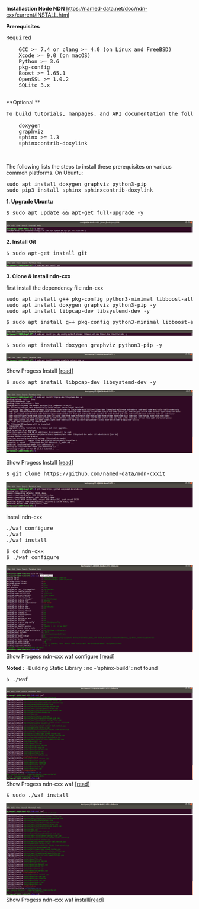 **Installastion Node NDN** https://named-data.net/doc/ndn-cxx/current/INSTALL.html

**Prerequisites**
<pre>
Required

    GCC >= 7.4 or clang >= 4.0 (on Linux and FreeBSD)
    Xcode >= 9.0 (on macOS)
    Python >= 3.6
    pkg-config
    Boost >= 1.65.1
    OpenSSL >= 1.0.2
    SQLite 3.x

</pre>

**Optional
**
<pre>
To build tutorials, manpages, and API documentation the following additional dependencies need to be installed:

    doxygen
    graphviz
    sphinx >= 1.3
    sphinxcontrib-doxylink
    

</pre>

The following lists the steps to install these prerequisites on various common platforms.
On Ubuntu: 
<pre>
sudo apt install doxygen graphviz python3-pip
sudo pip3 install sphinx sphinxcontrib-doxylink
</pre>

**1. Upgrade Ubuntu**
<pre>
$ sudo apt update && apt-get full-upgrade -y
</pre>
![alt tag](https://github.com/syaifulahdan/Mini-NDN-Work/blob/main/Assignment%202:NDNrg-Topology/NDNrg-Image-Node2/NDN-Installation/1-upgrade-ubuntu.png)

**2. Install Git**
<pre>
$ sudo apt-get install git
</pre>
![alt tag](https://github.com/syaifulahdan/Mini-NDN-Work/blob/main/Assignment%202:NDNrg-Topology/NDNrg-Image-Node2/NDN-Installation/2-install-git.png)

**3. Clone & Install ndn-cxx**

first install the dependency file ndn-cxx
<pre>
sudo apt install g++ pkg-config python3-minimal libboost-all-dev libssl-dev libsqlite3-dev -y
sudo apt install doxygen graphviz python3-pip -y
sudo apt install libpcap-dev libsystemd-dev -y
</pre>

<pre>
$ sudo apt install g++ pkg-config python3-minimal libboost-all-dev libssl-dev libsqlite3-dev -y
</pre>

 ![alt tag](https://github.com/syaifulahdan/Mini-NDN-Work/blob/main/Assignment%202:NDNrg-Topology/NDNrg-Image-Node2/NDN-Installation/5-dependency-1-install.png)


<pre>
$ sudo apt install doxygen graphviz python3-pip -y
</pre>
![alt tag](https://github.com/syaifulahdan/Mini-NDN-Work/blob/main/Assignment%202:NDNrg-Topology/NDNrg-Image-Node2/NDN-Installation/6-dependency-2-install.png)

Show Progess Install [[read]](https://github.com/syaifulahdan/Mini-NDN-Work/blob/main/Assignment%202:NDNrg-Topology/NDNrg-Image-Node2/NDN-Installation/dependency-2-progress.txt) 

<pre>
$ sudo apt install libpcap-dev libsystemd-dev -y
</pre>
![alt tag](https://github.com/syaifulahdan/Mini-NDN-Work/blob/main/Assignment%202:NDNrg-Topology/NDNrg-Image-Node2/NDN-Installation/7-dependency-3-install.png)

Show Progess Install [[read]](https://github.com/syaifulahdan/Mini-NDN-Work/blob/main/Assignment%202:NDNrg-Topology/NDNrg-Image-Node2/NDN-Installation/dependency-3-progress.txt) 

<pre>
$ git clone https://github.com/named-data/ndn-cxxit
</pre>

 ![alt tag](https://github.com/syaifulahdan/Mini-NDN-Work/blob/main/Assignment%202:NDNrg-Topology/NDNrg-Image-Node2/NDN-Installation/3-gitclone-ndncxx.png)
 
install ndn-cxx
<pre>
./waf configure
./waf 
./waf install
</pre>
 
<pre>
$ cd ndn-cxx
$ ./waf configure
</pre>

![alt tag](https://github.com/syaifulahdan/Mini-NDN-Work/blob/main/Assignment%202:NDNrg-Topology/NDNrg-Image-Node2/NDN-Installation/8-ndncxx-waf-configure.png)
Show Progess ndn-cxx waf configure [[read]](https://github.com/syaifulahdan/Mini-NDN-Work/blob/main/Assignment%202:NDNrg-Topology/NDNrg-Image-Node2/NDN-Installation/ndncxx-waf-configure-progress.txt) 

**Noted :** 
-Building Static Library    : no
-'sphinx-build'             : not found

 
<pre>
$ ./waf 
</pre> 
![alt tag](https://github.com/syaifulahdan/Mini-NDN-Work/blob/main/Assignment%202:NDNrg-Topology/NDNrg-Image-Node2/NDN-Installation/9-ndncxx-waf.png)
![alt tag](https://github.com/syaifulahdan/Mini-NDN-Work/blob/main/Assignment%202:NDNrg-Topology/NDNrg-Image-Node2/NDN-Installation/10-ndncxx-waf-finish.png)
Show Progess ndn-cxx waf [[read]](https://github.com/syaifulahdan/Mini-NDN-Work/blob/main/Assignment%202:NDNrg-Topology/NDNrg-Image-Node2/NDN-Installation/ndncxx-waf-progress.txt) 
 

<pre>
$ sudo ./waf install
</pre>
![alt tag](https://github.com/syaifulahdan/Mini-NDN-Work/blob/main/Assignment%202:NDNrg-Topology/NDNrg-Image-Node2/NDN-Installation/9-ndncxx-waf.png)
![alt tag](https://github.com/syaifulahdan/Mini-NDN-Work/blob/main/Assignment%202:NDNrg-Topology/NDNrg-Image-Node2/NDN-Installation/10-ndncxx-waf-finish.png)
Show Progess ndn-cxx waf install[[read]](https://github.com/syaifulahdan/Mini-NDN-Work/blob/main/Assignment%202:NDNrg-Topology/NDNrg-Image-Node2/NDN-Installation/ndncxx-waf-install-progress.txt)  
 
 
 
 
